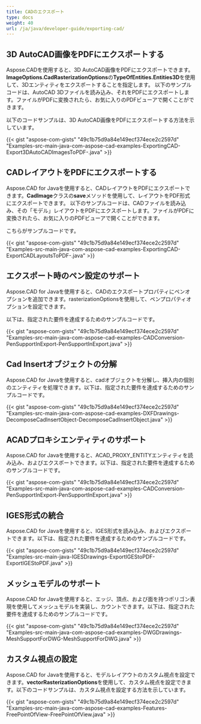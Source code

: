 ```yaml
---
title: CADのエクスポート
type: docs
weight: 40
url: /ja/java/developer-guide/exporting-cad/
---
```


## **3D AutoCAD画像をPDFにエクスポートする**
Aspose.CADを使用すると、3D AutoCAD画像をPDFにエクスポートできます。**ImageOptions.CadRasterizationOptions**の**TypeOfEntities.Entities3D**を使用して、3Dエンティティをエクスポートすることを指定します。
以下のサンプルコードは、AutoCAD 3Dファイルを読み込み、それをPDFにエクスポートします。ファイルがPDFに変換されたら、お気に入りのPDFビューアで開くことができます。

以下のコードサンプルは、3D AutoCAD画像をPDFにエクスポートする方法を示しています。

{{< gist "aspose-com-gists" "49c1b75d9a84e149ecf374ece2c2597d" "Examples-src-main-java-com-aspose-cad-examples-ExportingCAD-Export3DAutoCADImagesToPDF-.java" >}}


## **CADレイアウトをPDFにエクスポートする**
Aspose.CAD for Javaを使用すると、CADレイアウトをPDFにエクスポートできます。**CadImage**クラスの**save**メソッドを使用して、レイアウトをPDF形式にエクスポートできます。
以下のサンプルコードは、CADファイルを読み込み、その「モデル」レイアウトをPDFにエクスポートします。ファイルがPDFに変換されたら、お気に入りのPDFビューアで開くことができます。

こちらがサンプルコードです。

{{< gist "aspose-com-gists" "49c1b75d9a84e149ecf374ece2c2597d" "Examples-src-main-java-com-aspose-cad-examples-ExportingCAD-ExportCADLayoutsToPDF-.java" >}}
## **エクスポート時のペン設定のサポート**
Aspose.CAD for Javaを使用すると、CADのエクスポートプロパティにペンオプションを追加できます。rasterizationOptionsを使用して、ペンプロパティオプションを設定できます。

以下は、指定された要件を達成するためのサンプルコードです。

{{< gist "aspose-com-gists" "49c1b75d9a84e149ecf374ece2c2597d" "Examples-src-main-java-com-aspose-cad-examples-CADConversion-PenSupportInExport-PenSupportInExport.java" >}}
## **Cad Insertオブジェクトの分解**
Aspose.CAD for Javaを使用すると、cadオブジェクトを分解し、挿入内の個別のエンティティを処理できます。以下は、指定された要件を達成するためのサンプルコードです。

{{< gist "aspose-com-gists" "49c1b75d9a84e149ecf374ece2c2597d" "Examples-src-main-java-com-aspose-cad-examples-DXFDrawings-DecomposeCadInsertObject-DecomposeCadInsertObject.java" >}}
## **ACADプロキシエンティティのサポート**
Aspose.CAD for Javaを使用すると、ACAD_PROXY_ENTITYエンティティを読み込み、およびエクスポートできます。以下は、指定された要件を達成するためのサンプルコードです。

{{< gist "aspose-com-gists" "49c1b75d9a84e149ecf374ece2c2597d" "Examples-src-main-java-com-aspose-cad-examples-CADConversion-PenSupportInExport-PenSupportInExport.java" >}}
## **IGES形式の統合**
Aspose.CAD for Javaを使用すると、IGES形式を読み込み、およびエクスポートできます。以下は、指定された要件を達成するためのサンプルコードです。

{{< gist "aspose-com-gists" "49c1b75d9a84e149ecf374ece2c2597d" "Examples-src-main-java-IGESDrawings-ExportIGEStoPDF-ExportIGEStoPDF.java" >}}
## **メッシュモデルのサポート**
Aspose.CAD for Javaを使用すると、エッジ、頂点、および面を持つポリゴン表現を使用してメッシュモデルを実装し、カウントできます。以下は、指定された要件を達成するためのサンプルコードです。

{{< gist "aspose-com-gists" "49c1b75d9a84e149ecf374ece2c2597d" "Examples-src-main-java-com-aspose-cad-examples-DWGDrawings-MeshSupportForDWG-MeshSupportForDWG.java" >}}
## **カスタム視点の設定**
Aspose.CAD for Javaを使用すると、モデルレイアウトのカスタム視点を設定できます。**vectorRasterizationOptions**を使用して、カスタム視点を設定できます。以下のコードサンプルは、カスタム視点を設定する方法を示しています。

{{< gist "aspose-com-gists" "49c1b75d9a84e149ecf374ece2c2597d" "Examples-src-main-java-com-aspose-cad-examples-Features-FreePointOfView-FreePointOfView.java" >}}
